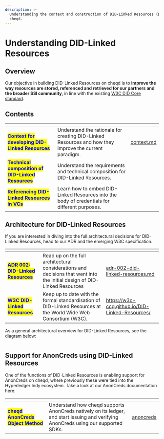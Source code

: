 ```yaml
---
description: >-
  Understanding the context and construction of DID-Linked Resources (DLRs) on
  cheqd.
---
```


# Understanding DID-Linked Resources

## Overview

Our objective in building DID-Linked Resources on cheqd is to **improve the way resources are stored, referenced and retrieved for our partners and the broader SSI community,** in line with the existing [W3C DID Core standard](https://www.w3.org/TR/did-core/).

## Contents

<table data-view="cards"><thead><tr><th></th><th></th><th data-hidden data-card-target data-type="content-ref"></th></tr></thead><tbody><tr><td><mark style="color:blue;"><strong>Context for developing DID-Linked Resources</strong></mark></td><td>Understand the rationale for creating DID-Linked Resources and how they improve the current paradigm.</td><td><a href="context.md">context.md</a></td></tr><tr><td><mark style="color:blue;"><strong>Technical composition of DID-Linked Resources</strong></mark></td><td>Understand the requirements and technical composition for DID-Linked Resources.</td><td></td></tr><tr><td><mark style="color:blue;"><strong>Referencing DID-Linked Resources in VCs</strong></mark></td><td>Learn how to embed DID-Linked Resources into the body of credentials for different purposes.</td><td></td></tr></tbody></table>

## Architecture for DID-Linked Resources

If you are interested in diving into the full architectural decisions for DID-Linked Resources, head to our ADR and the emerging W3C specification.

<table data-card-size="large" data-view="cards"><thead><tr><th></th><th></th><th data-hidden data-card-target data-type="content-ref"></th></tr></thead><tbody><tr><td><mark style="color:blue;"><strong>ADR 002: DID-Linked Resources</strong></mark></td><td>Read up on the full architectural considerations and decisions that went into the initial design of DID-Linked Resources</td><td><a href="../../../architecture/adr-list/adr-002-did-linked-resources.md">adr-002-did-linked-resources.md</a></td></tr><tr><td><mark style="color:blue;"><strong>W3C DID-Linked Resources</strong></mark></td><td>Keep up to date with the formal standardisation of DID-Linked Resources at the World Wide Web Consortium (W3C).</td><td><a href="https://w3c-ccg.github.io/DID-Linked-Resources/">https://w3c-ccg.github.io/DID-Linked-Resources/</a></td></tr></tbody></table>

As a general architectural overview for DID-Linked Resources, see the diagram below:

<figure><img src="../../../.gitbook/assets/DID-Linked-Resources-Relationship.png" alt=""><figcaption></figcaption></figure>

## Support for AnonCreds using DID-Linked Resources

One of the functions of DID-Linked Resources is enabling support for AnonCreds on cheqd, where previously these were tied into the Hyperledger Indy ecosystem. Take a look at our AnonCreds documentation here:

<table data-card-size="large" data-view="cards"><thead><tr><th></th><th></th><th data-hidden data-card-target data-type="content-ref"></th></tr></thead><tbody><tr><td><mark style="color:blue;"><strong>cheqd AnonCreds Object Method</strong></mark></td><td>Understand how cheqd supports AnonCreds natively on its ledger, and start issuing and verifying AnonCreds using our supported SDKs.</td><td><a href="../../../advanced/anoncreds/">anoncreds</a></td></tr></tbody></table>
